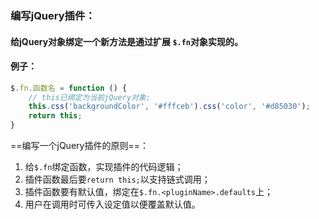 ### 编写jQuery插件：

#### 	给jQuery对象绑定一个新方法是通过扩展 `$.fn`对象实现的。

#### 例子：

```js
$.fn.函数名 = function () {
    // this已绑定为当前jQuery对象:
    this.css('backgroundColor', '#fffceb').css('color', '#d85030');
    return this;
}
```

==编写一个jQuery插件的原则==：

1. 给`$.fn`绑定函数，实现插件的代码逻辑；
2. 插件函数最后要`return this;`以支持链式调用；
3. 插件函数要有默认值，绑定在`$.fn.<pluginName>.defaults`上；
4. 用户在调用时可传入设定值以便覆盖默认值。